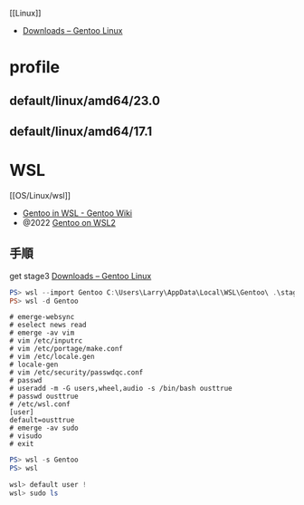 [[Linux]]

- [Downloads – Gentoo Linux](https://www.gentoo.org/downloads/)

# profile

## default/linux/amd64/23.0

## default/linux/amd64/17.1

# WSL

[[OS/Linux/wsl]]

- [Gentoo in WSL - Gentoo Wiki](https://wiki.gentoo.org/wiki/Gentoo_in_WSL)
- @2022 [Gentoo on WSL2](https://zenn.dev/nanasess/articles/gentoo-on-wsl2)

## 手順

get stage3 [Downloads – Gentoo Linux](https://www.gentoo.org/downloads/)

```powershell
PS> wsl --import Gentoo C:\Users\Larry\AppData\Local\WSL\Gentoo\ .\stage3-amd64-openrc-20211121T170545Z.tar --version 2
PS> wsl -d Gentoo
```

```
# emerge-websync
# eselect news read
# emerge -av vim
# vim /etc/inputrc
# vim /etc/portage/make.conf
# vim /etc/locale.gen
# locale-gen
# vim /etc/security/passwdqc.conf
# passwd
# useradd -m -G users,wheel,audio -s /bin/bash ousttrue
# passwd ousttrue
# /etc/wsl.conf
[user]
default=ousttrue
# emerge -av sudo
# visudo
# exit
```

```powershell
PS> wsl -s Gentoo
PS> wsl

wsl> default user !
wsl> sudo ls
```
